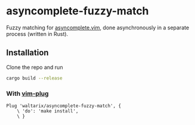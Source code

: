 asyncomplete-fuzzy-match
========================

Fuzzy matching for [asyncomplete.vim](https://github.com/prabirshrestha/asyncomplete.vim),
done asynchronously in a separate process (written in Rust).

Installation
------------

Clone the repo and run

```sh
cargo build --release
```

### With [vim-plug](https://github.com/junegunn/vim-plug)

```
Plug 'waltarix/asyncomplete-fuzzy-match', {
    \ 'do': 'make install',
    \ }
```

